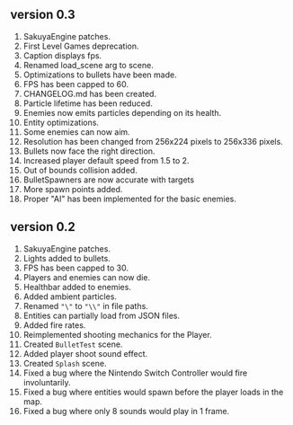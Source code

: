 ## version 0.3
1. SakuyaEngine patches.
2. First Level Games deprecation.
3. Caption displays fps.
4. Renamed load_scene arg to scene.
5. Optimizations to bullets have been made.
6. FPS has been capped to 60.
7. CHANGELOG.md has been created.
8. Particle lifetime has been reduced.
9. Enemies now emits particles depending on its health.
10. Entity optimizations.
11. Some enemies can now aim.
12. Resolution has been changed from 256x224 pixels to 256x336 pixels.
13. Bullets now face the right direction.
14. Increased player default speed from 1.5 to 2.
15. Out of bounds collision added.
16. BulletSpawners are now accurate with targets
17. More spawn points added.
18. Proper "AI" has been implemented for the basic enemies.

## version 0.2
1. SakuyaEngine patches.
2. Lights added to bullets.
3. FPS has been capped to 30.
4. Players and enemies can now die.
5. Healthbar added to enemies.
6. Added ambient particles.
7. Renamed `"\"` to `"\\"` in file paths.
8. Entities can partially load from JSON files.
9. Added fire rates.
10. Reimplemented shooting mechanics for the Player.
11. Created `BulletTest` scene.
12. Added player shoot sound effect.
13. Created `Splash` scene.
14. Fixed a bug where the Nintendo Switch Controller would fire involuntarily.
15. Fixed a bug where entities would spawn before the player loads in the map.
16. Fixed a bug where only 8 sounds would play in 1 frame.
